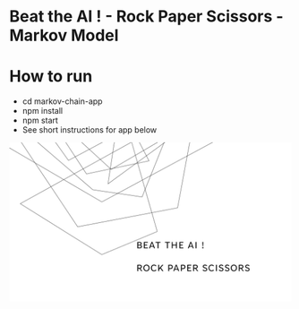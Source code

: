 # Beat the AI ! - Rock Paper Scissors - Markov Model

# How to run

- cd markov-chain-app
- npm install
- npm start
- See short instructions for app below

![See PDF for slides](BeatTheAI.gif)
